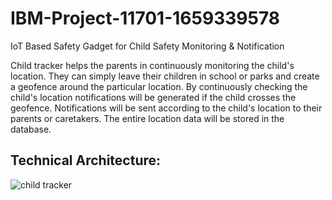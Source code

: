 # IBM-Project-11701-1659339578
IoT Based Safety Gadget for Child Safety Monitoring &amp; Notification

Child tracker helps the parents in continuously monitoring the child's location. They can simply leave their children in school or parks and create a geofence around the particular location. By continuously checking the child's location notifications will be generated if the child crosses the geofence. Notifications will be sent according to the child's location to their parents or caretakers. The entire location data will be stored in the database.

## Technical Architecture:

![child tracker](https://user-images.githubusercontent.com/103740530/191329510-63cc1909-71ad-435c-bd2c-150a85ed4c9a.png)
